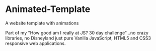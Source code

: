 # Animated-Template
A website template with animations


Part of my "How good am I really at JS? 30 day challenge"...no crazy libraries, no Disneyland just pure Vanilla JavaScript, HTML5 and CSS3 responsive web applications.
